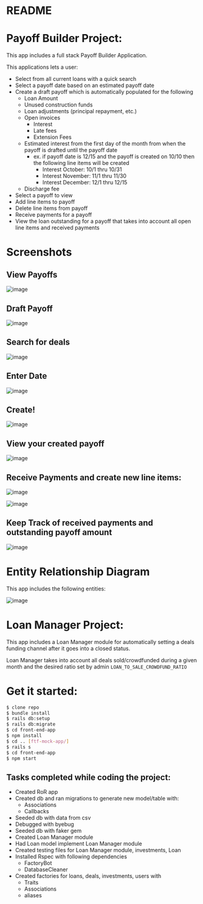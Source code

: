 # README

# Payoff Builder Project:

  This app includes a full stack Payoff Builder Application. 
  
  This applications lets a user: 
  - Select from all current loans with a quick search
  - Select a payoff date based on an estimated payoff date
  - Create a draft payoff which is automatically populated for the following
  	- Loan Amount
	- Unused construction funds
	- Loan adjustments (principal repayment, etc.)
	- Open invoices
		- Interest
		- Late fees
		- Extension Fees
	- Estimated interest from the first day of the month from when the payoff is drafted until the payoff date
		- ex. if payoff date is 12/15 and the payoff is created on 10/10 then the following line items will be created
			- Interest October: 10/1 thru 10/31
			- Interest November: 11/1 thru 11/30
			- Interest December: 12/1 thru 12/15
	- Discharge fee
- Select a payoff to view
- Add line items to payoff
- Delete line items from payoff
- Receive payments for a payoff
- View the loan outstanding for a payoff that takes into account all open line items and received payments
 
 # Screenshots
## View Payoffs

![image](https://user-images.githubusercontent.com/20305914/46772867-4c464800-ccc8-11e8-971c-f57f1214f200.png)


## Draft Payoff
![image](https://user-images.githubusercontent.com/20305914/46771742-020e9800-ccc3-11e8-82f1-232bcc76de3e.png)

## Search for deals
![image](https://user-images.githubusercontent.com/20305914/46771771-194d8580-ccc3-11e8-8e10-1f32950a23b5.png)

## Enter Date
![image](https://user-images.githubusercontent.com/20305914/46771780-28ccce80-ccc3-11e8-887a-355de6298086.png)

## Create!
![image](https://user-images.githubusercontent.com/20305914/46771809-3e41f880-ccc3-11e8-86fa-981870fdc0c0.png)

## View your created payoff
![image](https://user-images.githubusercontent.com/20305914/46771861-69c4e300-ccc3-11e8-9f2b-651a8674b1b3.png)

## Receive Payments and create new line items:
![image](https://user-images.githubusercontent.com/20305914/46771889-819c6700-ccc3-11e8-86b0-f62f6d1466a8.png)

![image](https://user-images.githubusercontent.com/20305914/46771929-a7297080-ccc3-11e8-87cb-1bb99bbe0e6f.png)

## Keep Track of received payments and outstanding payoff amount
![image](https://user-images.githubusercontent.com/20305914/46771953-be685e00-ccc3-11e8-865f-6bf28e304488.png)

# Entity Relationship Diagram 

This app includes the following entities:

![image](https://user-images.githubusercontent.com/20305914/46771350-20739400-ccc1-11e8-9fc1-33d821cd407c.png)


  
# Loan Manager Project:

  This app includes a Loan Manager module for automatically setting a deals funding channel after it goes into a closed status.

  Loan Manager takes into account all deals sold/crowdfunded during a given month and the desired ratio set by admin `LOAN_TO_SALE_CROWDFUND_RATIO`




  # Get it started:
  ```sh
 $ clone repo
 $ bundle install
 $ rails db:setup
 $ rails db:migrate
 $ cd front-end-app
 $ npm install
 $ cd .. [ftf-mock-app/]
 $ rails s
 $ cd front-end-app
 $ npm start
 
```

## Tasks completed while coding the project:
- Created RoR app
- Created db and ran migrations to generate new model/table  with:
	- Associations
	- Callbacks
- Seeded db with data from csv
- Debugged with byebug
- Seeded db with faker gem
- Created Loan Manager module
- Had Loan model implement Loan Manager module
- Created testing files for Loan Manager module, investments, Loan
- Installed Rspec with following dependencies
	- FactoryBot
	- DatabaseCleaner
- Created factories for loans, deals, investments, users with
	- Traits
	- Associations
	- aliases
